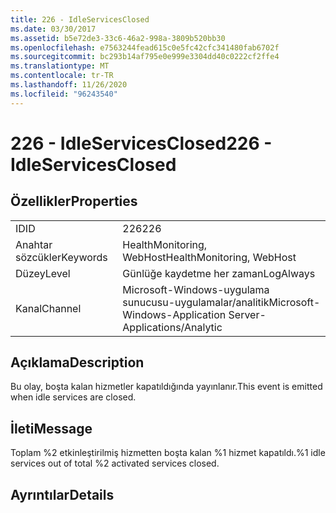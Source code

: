```yaml
---
title: 226 - IdleServicesClosed
ms.date: 03/30/2017
ms.assetid: b5e72de3-33c6-46a2-998a-3809b520bb30
ms.openlocfilehash: e7563244fead615c0e5fc42cfc341480fab6702f
ms.sourcegitcommit: bc293b14af795e0e999e3304dd40c0222cf2ffe4
ms.translationtype: MT
ms.contentlocale: tr-TR
ms.lasthandoff: 11/26/2020
ms.locfileid: "96243540"
---
```

# <a name="226---idleservicesclosed"></a><span data-ttu-id="866ce-102">226 - IdleServicesClosed</span><span class="sxs-lookup"><span data-stu-id="866ce-102">226 - IdleServicesClosed</span></span>

## <a name="properties"></a><span data-ttu-id="866ce-103">Özellikler</span><span class="sxs-lookup"><span data-stu-id="866ce-103">Properties</span></span>  
  
|||  
|-|-|  
|<span data-ttu-id="866ce-104">ID</span><span class="sxs-lookup"><span data-stu-id="866ce-104">ID</span></span>|<span data-ttu-id="866ce-105">226</span><span class="sxs-lookup"><span data-stu-id="866ce-105">226</span></span>|  
|<span data-ttu-id="866ce-106">Anahtar sözcükler</span><span class="sxs-lookup"><span data-stu-id="866ce-106">Keywords</span></span>|<span data-ttu-id="866ce-107">HealthMonitoring, WebHost</span><span class="sxs-lookup"><span data-stu-id="866ce-107">HealthMonitoring, WebHost</span></span>|  
|<span data-ttu-id="866ce-108">Düzey</span><span class="sxs-lookup"><span data-stu-id="866ce-108">Level</span></span>|<span data-ttu-id="866ce-109">Günlüğe kaydetme her zaman</span><span class="sxs-lookup"><span data-stu-id="866ce-109">LogAlways</span></span>|  
|<span data-ttu-id="866ce-110">Kanal</span><span class="sxs-lookup"><span data-stu-id="866ce-110">Channel</span></span>|<span data-ttu-id="866ce-111">Microsoft-Windows-uygulama sunucusu-uygulamalar/analitik</span><span class="sxs-lookup"><span data-stu-id="866ce-111">Microsoft-Windows-Application Server-Applications/Analytic</span></span>|  
  
## <a name="description"></a><span data-ttu-id="866ce-112">Açıklama</span><span class="sxs-lookup"><span data-stu-id="866ce-112">Description</span></span>  

 <span data-ttu-id="866ce-113">Bu olay, boşta kalan hizmetler kapatıldığında yayınlanır.</span><span class="sxs-lookup"><span data-stu-id="866ce-113">This event is emitted when idle services are closed.</span></span>  
  
## <a name="message"></a><span data-ttu-id="866ce-114">İleti</span><span class="sxs-lookup"><span data-stu-id="866ce-114">Message</span></span>  

 <span data-ttu-id="866ce-115">Toplam %2 etkinleştirilmiş hizmetten boşta kalan %1 hizmet kapatıldı.</span><span class="sxs-lookup"><span data-stu-id="866ce-115">%1 idle services out of total %2 activated services closed.</span></span>  
  
## <a name="details"></a><span data-ttu-id="866ce-116">Ayrıntılar</span><span class="sxs-lookup"><span data-stu-id="866ce-116">Details</span></span>
